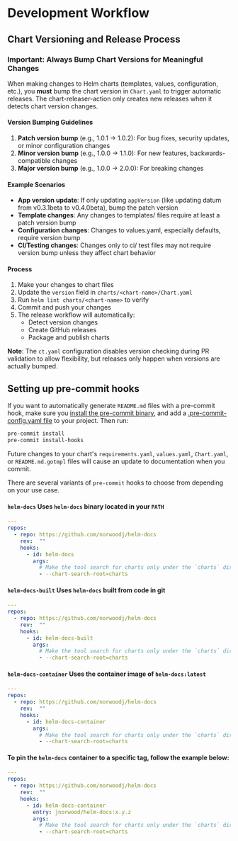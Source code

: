 # Development Workflow

## Chart Versioning and Release Process

### Important: Always Bump Chart Versions for Meaningful Changes

When making changes to Helm charts (templates, values, configuration, etc.), you **must** bump the chart version in `Chart.yaml` to trigger automatic releases. The chart-releaser-action only creates new releases when it detects chart version changes.

#### Version Bumping Guidelines

1. **Patch version bump** (e.g., 1.0.1 → 1.0.2): For bug fixes, security updates, or minor configuration changes
2. **Minor version bump** (e.g., 1.0.0 → 1.1.0): For new features, backwards-compatible changes
3. **Major version bump** (e.g., 1.0.0 → 2.0.0): For breaking changes

#### Example Scenarios

- **App version update**: If only updating `appVersion` (like updating datum from v0.3.1beta to v0.4.0beta), bump the patch version
- **Template changes**: Any changes to templates/ files require at least a patch version bump
- **Configuration changes**: Changes to values.yaml, especially defaults, require version bump
- **CI/Testing changes**: Changes only to ci/ test files may not require version bump unless they affect chart behavior

#### Process

1. Make your changes to chart files
2. Update the `version` field in `charts/<chart-name>/Chart.yaml`
3. Run `helm lint charts/<chart-name>` to verify
4. Commit and push your changes
5. The release workflow will automatically:
   - Detect version changes
   - Create GitHub releases
   - Package and publish charts

**Note**: The `ct.yaml` configuration disables version checking during PR validation to allow flexibility, but releases only happen when versions are actually bumped.

## Setting up pre-commit hooks

If you want to automatically generate `README.md` files with a pre-commit hook, make sure you
[install the pre-commit binary](https://pre-commit.com/#install), and add a [.pre-commit-config.yaml file](./.pre-commit-config.yaml)
to your project. Then run:

```bash
pre-commit install
pre-commit install-hooks
```

Future changes to your chart's `requirements.yaml`, `values.yaml`, `Chart.yaml`, or `README.md.gotmpl` files will cause an update to documentation when you commit.

There are several variants of `pre-commit` hooks to choose from depending on your use case.

#### `helm-docs`  Uses `helm-docs` binary located in your `PATH`

```yaml
---
repos:
  - repo: https://github.com/norwoodj/helm-docs
    rev:  ""
    hooks:
      - id: helm-docs
        args:
          # Make the tool search for charts only under the `charts` directory
          - --chart-search-root=charts

```


#### `helm-docs-built` Uses `helm-docs` built from code in git

```yaml
---
repos:
  - repo: https://github.com/norwoodj/helm-docs
    rev:  ""
    hooks:
      - id: helm-docs-built
        args:
          # Make the tool search for charts only under the `charts` directory
          - --chart-search-root=charts

```


#### `helm-docs-container` Uses the container image of `helm-docs:latest`

```yaml
---
repos:
  - repo: https://github.com/norwoodj/helm-docs
    rev:  ""
    hooks:
      - id: helm-docs-container
        args:
          # Make the tool search for charts only under the `charts` directory
          - --chart-search-root=charts

```

#### To pin the `helm-docs` container to a specific tag, follow the example below:


```yaml
---
repos:
  - repo: https://github.com/norwoodj/helm-docs
    rev:  ""
    hooks:
      - id: helm-docs-container
        entry: jnorwood/helm-docs:x.y.z
        args:
          # Make the tool search for charts only under the `charts` directory
          - --chart-search-root=charts

```
